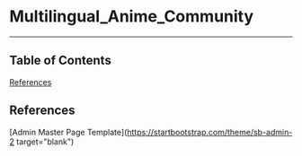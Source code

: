 # Multilingual_Anime_Community
---

## Table of Contents
[References](#references)

## References
[Admin Master Page Template](https://startbootstrap.com/theme/sb-admin-2 target="blank")
